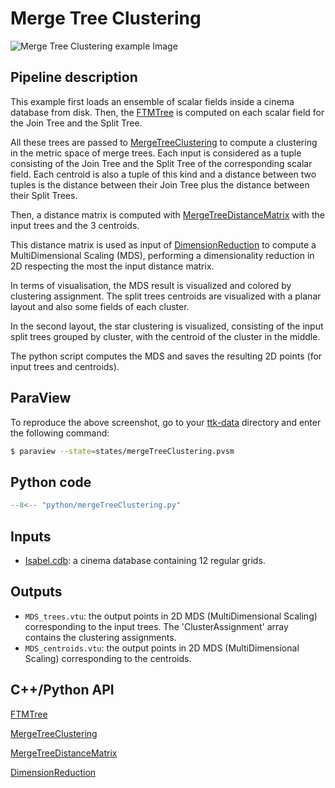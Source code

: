 # Merge Tree Clustering 

![Merge Tree Clustering example Image](https://topology-tool-kit.github.io/img/gallery/mergeTreeClustering.jpg)

## Pipeline description
This example first loads an ensemble of scalar fields inside a cinema database from disk.
Then, the [FTMTree](https://topology-tool-kit.github.io/doc/html/classttkFTMTree.html) is computed on each scalar field for the Join Tree and the Split Tree.

All these trees are passed to [MergeTreeClustering](https://topology-tool-kit.github.io/doc/html/classttkMergeTreeClustering.html) to compute a clustering in the metric space of merge trees. Each input is considered as a tuple consisting of the Join Tree and the Split Tree of the corresponding scalar field. Each centroid is also a tuple of this kind and a distance between two tuples is the distance between their Join Tree plus the distance between their Split Trees.

Then, a distance matrix is computed with [MergeTreeDistanceMatrix](https://topology-tool-kit.github.io/doc/html/classttkMergeTreeDistanceMatrix.html) with the input trees and the 3 centroids.

This distance matrix is used as input of [DimensionReduction](https://topology-tool-kit.github.io/doc/html/classttkDimensionReduction.html) to compute a MultiDimensional Scaling (MDS), performing a dimensionality reduction in 2D respecting the most the input distance matrix.

In terms of visualisation, the MDS result is visualized and colored by clustering assignment. The split trees centroids are visualized with a planar layout and also some fields of each cluster.

In the second layout, the star clustering is visualized, consisting of the input split trees grouped by cluster, with the centroid of the cluster in the middle.

The python script computes the MDS and saves the resulting 2D points (for input trees and centroids).

## ParaView
To reproduce the above screenshot, go to your [ttk-data](https://github.com/topology-tool-kit/ttk-data) directory and enter the following command:
``` bash
$ paraview --state=states/mergeTreeClustering.pvsm
```

## Python code

``` python  linenums="1"
--8<-- "python/mergeTreeClustering.py"
```

## Inputs
- [Isabel.cdb](https://github.com/topology-tool-kit/ttk-data/tree/dev/Isabel.cdb): a cinema database containing 12 regular grids.

## Outputs
-  `MDS_trees.vtu`: the output points in 2D MDS (MultiDimensional Scaling) corresponding to the input trees. The 'ClusterAssignment' array contains the clustering assignments.
-  `MDS_centroids.vtu`: the output points in 2D MDS (MultiDimensional Scaling) corresponding to the centroids.


## C++/Python API
[FTMTree](https://topology-tool-kit.github.io/doc/html/classttkFTMTree.html)

[MergeTreeClustering](https://topology-tool-kit.github.io/doc/html/classttkMergeTreeClustering.html)

[MergeTreeDistanceMatrix](https://topology-tool-kit.github.io/doc/html/classttkMergeTreeDistanceMatrix.html)

[DimensionReduction](https://topology-tool-kit.github.io/doc/html/classttkDimensionReduction.html)

